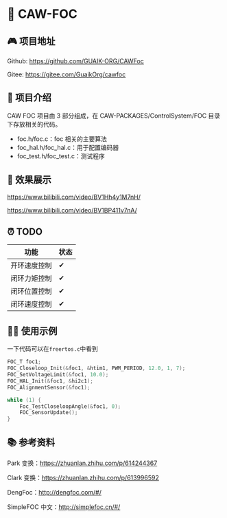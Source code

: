 # 🦉 CAW-FOC

## 🎮 项目地址

Github: https://github.com/GUAIK-ORG/CAWFoc

Gitee: https://gitee.com/GuaikOrg/cawfoc

## 📜 项目介绍

CAW FOC 项目由 3 部分组成，在 CAW-PACKAGES/ControlSystem/FOC 目录下存放相关的代码。

- foc.h/foc.c：foc 相关的主要算法
- foc_hal.h/foc_hal.c：用于配置编码器
- foc_test.h/foc_test.c：测试程序

## 🎥 效果展示

https://www.bilibili.com/video/BV1Hh4y1M7nH/

https://www.bilibili.com/video/BV1BP411v7nA/

## ⏰ TODO

| 功能         | 状态 |
| ------------ | ---- |
| 开环速度控制 | ✔    |
| 闭环力矩控制 | ✔    |
| 闭环位置控制 | ✔    |
| 闭环速度控制 | ✔    |

## 👨‍💻 使用示例

一下代码可以在`freertos.c`中看到

```c
FOC_T foc1;
FOC_Closeloop_Init(&foc1, &htim1, PWM_PERIOD, 12.0, 1, 7);
FOC_SetVoltageLimit(&foc1, 10.0);
FOC_HAL_Init(&foc1, &hi2c1);
FOC_AlignmentSensor(&foc1);

while (1) {
    Foc_TestCloseloopAngle(&foc1, 0);
    FOC_SensorUpdate();
}
```

## 📚 参考资料

Park 变换：https://zhuanlan.zhihu.com/p/614244367

Clark 变换：https://zhuanlan.zhihu.com/p/613996592

DengFoc：http://dengfoc.com/#/

SimpleFOC 中文：http://simplefoc.cn/#/
